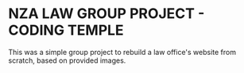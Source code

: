 # NZA LAW GROUP PROJECT - CODING TEMPLE

This was a simple group project to rebuild a law office's website from scratch, based on provided images.
